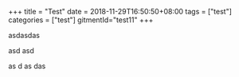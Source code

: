 +++
title = "Test"
date = 2018-11-29T16:50:50+08:00
tags = ["test"]
categories = ["test"]
gitmentId="test11"
+++

asdasdas

asd
asd

as
d
as
das
